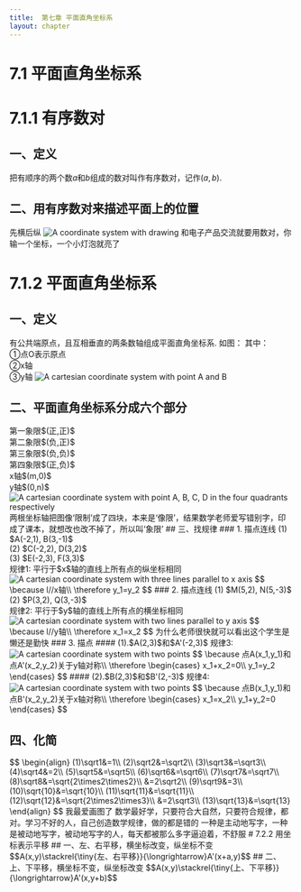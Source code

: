 ```yaml
---
title:  第七章 平面直角坐标系
layout: chapter
---
```


# 7.1 平面直角坐标系
# 7.1.1 有序数对
## 一、定义
<ly-d>把有顺序的两个数$a$和$b$组成的数对叫作有序数对，记作$(a,b)$.</ly-d>
## 二、用有序数对来描述平面上的位置
<ly-c>先横后纵</ly-c>
<img class="main" src="{{ site.baseurl }}/assets/graph/7.1.1.svg" alt="A coordinate system with drawing" />
<ly-q>和电子产品交流就要用数对，你输一个坐标，一个小灯泡就亮了</ly-q>
# 7.1.2 平面直角坐标系
## 一、定义
<ly-d>有公共<ly-r>端</ly-r><ly-a>原</ly-a>点，且互相垂直的两条数轴组成平面直角坐标系.</ly-d>
如图：
<ly-c>
其中：<br />
&#9312;点O表示原点<br />
&#9313;x轴<br />
&#9314;y轴
</ly-c>
<img class="main" src="{{ site.baseurl }}/assets/graph/7.1.2.svg" alt="A cartesian coordinate system with point A and B" />
## 二、平面直角坐标系分成六个部分
<ly-c>
第一象限$(正,正)$
<br />
第二象限$(负,正)$
<br />
第三象限$(负,负)$
<br />
第四象限$(正,负)$
<br />
x轴$(m,0)$
<br />
y轴$(0,n)$
</ly-c>
<img class="main" src="{{ site.baseurl }}/assets/graph/7.1.3.svg" alt="A cartesian coordinate system with point A, B, C, D in the four quadrants respectively" />
<ly-q>两根坐标轴把图像‘限制’成了四块，本来是‘像限’，结果数学老师爱写错别字，印成了课本，就想改也改不掉了，所以叫‘象限’</ly-q>
## 三、找规律
### 1. 描点连线
(1) $A(-2,1), B(3,-1)$
<br />
(2) $C(-2,2), D(3,2)$
<br />
(3) $E(-2,3), F(3,3)$
<br />
规律1: 平行于$x$轴的直线上所有点的纵坐标相同
<ly-b>
<img class="aside" src="{{ site.baseurl }}/assets/graph/7.1.4.svg" alt="A cartesian coordinate system with three lines parallel to x axis" />
$$
\because l//x轴\\
\therefore y_1=y_2
$$
</ly-b>
### 2. 描点连线
(1) $M(5,2), N(5,-3)$
<br />
(2) $P(3,2), Q(3,-3)$
<br />
规律2: 平行于$y$轴的直线上所有点的横坐标相同
<ly-b>
<img class="aside" src="{{ site.baseurl }}/assets/graph/7.1.5.svg" alt="A cartesian coordinate system with two lines parallel to y axis" />
$$
\because l//y轴\\
\therefore x_1=x_2
$$
</ly-b>
<ly-q>为什么老师很快就可以看出这个学生是懒还是勤快</ly-q>
### 3. 描点
#### (1).$A(2,3)$和$A'(-2,3)$
规律3:
<ly-b>
<img class="aside" src="{{ site.baseurl }}/assets/graph/7.1.6.svg" alt="A cartesian coordinate system with two points" />
$$
\because 点A(x_1,y_1)和点A'(x_2,y_2)关于y轴对称\\
\therefore
\begin{cases}
x_1+x_2=0\\
y_1=y_2
\end{cases}
$$
</ly-b>
#### (2).$B(2,3)$和$B'(2,-3)$
规律4:
<ly-b>
<img class="aside" src="{{ site.baseurl }}/assets/graph/7.1.7.svg" alt="A cartesian coordinate system with two points" />
$$
\because 点B(x_1,y_1)和点B'(x_2,y_2)关于x轴对称\\
\therefore
\begin{cases}
x_1=x_2\\
y_1+y_2=0
\end{cases}
$$
</ly-b>

## 四、化简
<ly-b>
$$
\begin{align}
(1)\sqrt1&=1\\
(2)\sqrt2&=\sqrt2\\
(3)\sqrt3&=\sqrt3\\
(4)\sqrt4&=2\\
(5)\sqrt5&=\sqrt5\\
(6)\sqrt6&=\sqrt6\\
(7)\sqrt7&=\sqrt7\\
(8)\sqrt8&=\sqrt{2\times2\times2}\\
&=2\sqrt2\\
(9)\sqrt9&=3\\
(10)\sqrt{10}&=\sqrt{10}\\
(11)\sqrt{11}&=\sqrt{11}\\
(12)\sqrt{12}&=\sqrt{2\times2\times3}\\
&=2\sqrt3\\
(13)\sqrt{13}&=\sqrt{13}
\end{align}
$$
</ly-b>
<ly-q>我最爱画图了</ly-q>
<ly-q>数学最好学，只要符合大自然，只要符合规律，都对。学习不好的人，自己创造数学规律，做的都是错的</ly-q>
<ly-q>一种是主动地写字，一种是被动地写字，被动地写字的人，每天都被那么多字逼迫着，不舒服</ly-q>
# 7.2.2 用坐标表示平移
## 一、左、右平移，横坐标改变，纵坐标不变
$$A(x,y)\stackrel{\tiny{左、右平移}}{\longrightarrow}A'(x+a,y)$$
## 二、上、下平移，横坐标不变，纵坐标改变
$$A(x,y)\stackrel{\tiny{上、下平移}}{\longrightarrow}A'(x,y+b)$$
